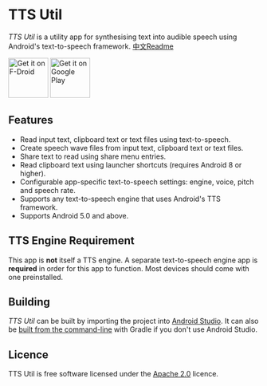 TTS Util
========

*TTS Util* is a utility app for synthesising text into audible speech using Android's text-to-speech framework.
[中文Readme](README_CN.md)

[<img src="https://fdroid.gitlab.io/artwork/badge/get-it-on.png"
     alt="Get it on F-Droid"
     height="80">](https://f-droid.org/packages/com.danefinlay.ttsutil/)
[<img src="https://play.google.com/intl/en_us/badges/images/generic/en-play-badge.png"
     alt="Get it on Google Play"
     height="80">](https://play.google.com/store/apps/details?id=com.danefinlay.ttsutil)

Features
--------

- Read input text, clipboard text or text files using text-to-speech.
- Create speech wave files from input text, clipboard text or text files.
- Share text to read using share menu entries.
- Read clipboard text using launcher shortcuts (requires Android 8 or higher).
- Configurable app-specific text-to-speech settings: engine, voice, pitch and speech rate.
- Supports any text-to-speech engine that uses Android's TTS framework.
- Supports Android 5.0 and above.

TTS Engine Requirement
----------------------

This app is **not** itself a TTS engine. A separate text-to-speech engine app is **required** in order for this app to function. Most devices should come with one preinstalled.

Building
--------

*TTS Util* can be built by importing the project into [Android Studio](https://developer.android.com/studio). It can also be [built from the command-line](https://developer.android.com/studio/build/building-cmdline.html) with Gradle if you don't use Android Studio.

Licence
-------

TTS Util is free software licensed under the [Apache 2.0](https://www.apache.org/licenses/LICENSE-2.0.html) licence.

